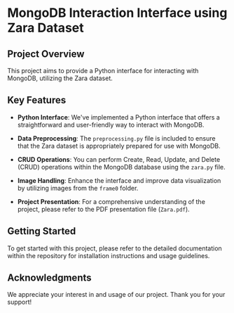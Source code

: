 # MongoDB Interaction Interface using Zara Dataset

## Project Overview

This project aims to provide a Python interface for interacting with MongoDB, utilizing the Zara dataset.

## Key Features

- **Python Interface**: We've implemented a Python interface that offers a straightforward and user-friendly way to interact with MongoDB.

- **Data Preprocessing**: The `preprocessing.py` file is included to ensure that the Zara dataset is appropriately prepared for use with MongoDB.

- **CRUD Operations**: You can perform Create, Read, Update, and Delete (CRUD) operations within the MongoDB database using the `zara.py` file.

- **Image Handling**: Enhance the interface and improve data visualization by utilizing images from the `frame0` folder.

- **Project Presentation**: For a comprehensive understanding of the project, please refer to the PDF presentation file (`Zara.pdf`).

## Getting Started

To get started with this project, please refer to the detailed documentation within the repository for installation instructions and usage guidelines.

## Acknowledgments

We appreciate your interest in and usage of our project. Thank you for your support!

